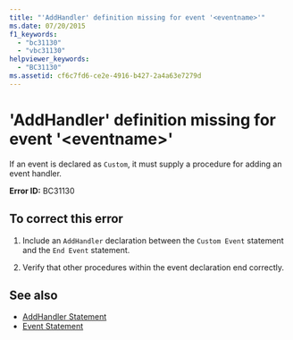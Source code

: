 ```yaml
---
title: "'AddHandler' definition missing for event '<eventname>'"
ms.date: 07/20/2015
f1_keywords: 
  - "bc31130"
  - "vbc31130"
helpviewer_keywords: 
  - "BC31130"
ms.assetid: cf6c7fd6-ce2e-4916-b427-2a4a63e7279d
---
```

# 'AddHandler' definition missing for event '\<eventname>'
If an event is declared as `Custom`, it must supply a procedure for adding an event handler.  
  
 **Error ID:** BC31130  
  
## To correct this error  
  
1.  Include an `AddHandler` declaration between the `Custom Event` statement and the `End Event` statement.  
  
2.  Verify that other procedures within the event declaration end correctly.  
  
## See also

- [AddHandler Statement](../../visual-basic/language-reference/statements/addhandler-statement.md)
- [Event Statement](../../visual-basic/language-reference/statements/event-statement.md)
